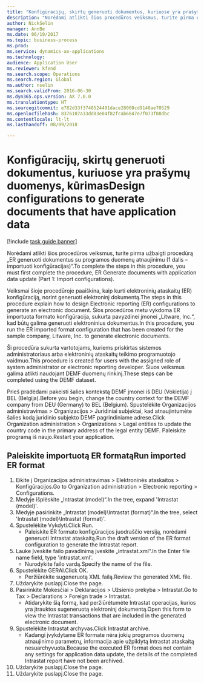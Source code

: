 ```yaml
--- 
title: "Konfigūracijų, skirtų generuoti dokumentus, kuriuose yra prašymų duomenys, kūrimas"
description: "Norėdami atlikti šios procedūros veiksmus, turite pirma užbaigti procedūrą „ER generuoti dokumentus su programos duomenų atnaujinimu (1 dalis – importuoti konfigūracijas)“."
author: NickSelin
manager: AnnBe
ms.date: 06/19/2017
ms.topic: business-process
ms.prod: 
ms.service: dynamics-ax-applications
ms.technology: 
audience: Application User
ms.reviewer: kfend
ms.search.scope: Operations
ms.search.region: Global
ms.author: nselin
ms.search.validFrom: 2016-06-30
ms.dyn365.ops.version: AX 7.0.0
ms.translationtype: HT
ms.sourcegitcommit: e782d33f3748524491dace28008cd9148ae70529
ms.openlocfilehash: 8376107a33dd83e04f82fcab6847e7f073f08dbc
ms.contentlocale: lt-lt
ms.lasthandoff: 08/09/2018

---
```

# <a name="design-configurations-to-generate-documents-that-have-application-data"></a><span data-ttu-id="fb3b5-103">Konfigūracijų, skirtų generuoti dokumentus, kuriuose yra prašymų duomenys, kūrimas</span><span class="sxs-lookup"><span data-stu-id="fb3b5-103">Design configurations to generate documents that have application data</span></span>

[!include [task guide banner](../../includes/task-guide-banner.md)]

<span data-ttu-id="fb3b5-104">Norėdami atlikti šios procedūros veiksmus, turite pirma užbaigti procedūrą „ER generuoti dokumentus su programos duomenų atnaujinimu (1 dalis – importuoti konfigūracijas)“.</span><span class="sxs-lookup"><span data-stu-id="fb3b5-104">To complete the steps in this procedure, you must first complete the procedure, ER Generate documents with application data update (Part 1: Import configurations).</span></span>



<span data-ttu-id="fb3b5-105">Veiksmai šioje procedūroje paaiškina, kaip kurti elektroninių ataskaitų (ER) konfigūraciją, norint generuoti elektroninį dokumentą.</span><span class="sxs-lookup"><span data-stu-id="fb3b5-105">The steps in this procedure explain how to design Electronic reporting (ER) configurations to generate an electronic document.</span></span> <span data-ttu-id="fb3b5-106">Šios procedūros metu vykdoma ER importuota formato konfigūracija, sukurta pavyzdinei įmonei „Litware, Inc.“, kad būtų galima generuoti elektroninius dokumentus.</span><span class="sxs-lookup"><span data-stu-id="fb3b5-106">In this procedure, you run the ER imported format configuration that has been created for the sample company, Litware, Inc. to generate electronic documents.</span></span>



<span data-ttu-id="fb3b5-107">Ši procedūra sukurta vartotojams, kuriems priskirtas sistemos administratoriaus arba elektroninių ataskaitų teikimo programuotojo vaidmuo.</span><span class="sxs-lookup"><span data-stu-id="fb3b5-107">This procedure is created for users with the assigned role of system administrator or electronic reporting developer.</span></span> <span data-ttu-id="fb3b5-108">Šiuos veiksmus galima atlikti naudojant DEMF duomenų rinkinį.</span><span class="sxs-lookup"><span data-stu-id="fb3b5-108">These steps can be completed using the DEMF dataset.</span></span> 



<span data-ttu-id="fb3b5-109">Prieš pradėdami pakeisti šalies kontekstą DEMF įmonei iš DEU (Vokietija) į BEL (Belgija).</span><span class="sxs-lookup"><span data-stu-id="fb3b5-109">Before you begin, change the country context for the DEMF company from DEU (Germany) to BEL (Belgium).</span></span> <span data-ttu-id="fb3b5-110">Spustelėkite Organizacijos administravimas > Organizacijos > Juridiniai subjektai, kad atnaujintumėte šalies kodą juridinio subjekto DEMF pagrindiniame adrese.</span><span class="sxs-lookup"><span data-stu-id="fb3b5-110">Click Organization administration > Organizations > Legal entities to update the country code in the primary address of the legal entity DEMF.</span></span> <span data-ttu-id="fb3b5-111">Paleiskite programą iš naujo.</span><span class="sxs-lookup"><span data-stu-id="fb3b5-111">Restart your application.</span></span>


## <a name="run-imported-er-format"></a><span data-ttu-id="fb3b5-112">Paleiskite importuotą ER formatą</span><span class="sxs-lookup"><span data-stu-id="fb3b5-112">Run imported ER format</span></span>
1. <span data-ttu-id="fb3b5-113">Eikite į Organizacijos administravimas > Elektroninės ataskaitos > Konfigūracijos.</span><span class="sxs-lookup"><span data-stu-id="fb3b5-113">Go to Organization administration > Electronic reporting > Configurations.</span></span>
2. <span data-ttu-id="fb3b5-114">Medyje išplėskite „Intrastat (model)“.</span><span class="sxs-lookup"><span data-stu-id="fb3b5-114">In the tree, expand 'Intrastat (model)'.</span></span>
3. <span data-ttu-id="fb3b5-115">Medyje pasirinkite „Intrastat (model)\Intrastat (format)“.</span><span class="sxs-lookup"><span data-stu-id="fb3b5-115">In the tree, select 'Intrastat (model)\Intrastat (format)'.</span></span>
4. <span data-ttu-id="fb3b5-116">Spustelėkite Vykdyti.</span><span class="sxs-lookup"><span data-stu-id="fb3b5-116">Click Run.</span></span>
    * <span data-ttu-id="fb3b5-117">Paleiskite ER formato konfigūracijos juodraščio versiją, norėdami generuoti Intrastat ataskaitą.</span><span class="sxs-lookup"><span data-stu-id="fb3b5-117">Run the draft version of the ER format configuration to generate the Intrastat report.</span></span>  
5. <span data-ttu-id="fb3b5-118">Lauke Įveskite failo pavadinimą įveskite „intrastat.xml“.</span><span class="sxs-lookup"><span data-stu-id="fb3b5-118">In the Enter file name field, type 'intrastat.xml'.</span></span>
    * <span data-ttu-id="fb3b5-119">Nurodykite failo vardą.</span><span class="sxs-lookup"><span data-stu-id="fb3b5-119">Specify the name of the file.</span></span>  
6. <span data-ttu-id="fb3b5-120">Spustelėkite GERAI.</span><span class="sxs-lookup"><span data-stu-id="fb3b5-120">Click OK.</span></span>
    * <span data-ttu-id="fb3b5-121">Peržiūrėkite sugeneruotą XML failą.</span><span class="sxs-lookup"><span data-stu-id="fb3b5-121">Review the generated XML file.</span></span>  
7. <span data-ttu-id="fb3b5-122">Uždarykite puslapį.</span><span class="sxs-lookup"><span data-stu-id="fb3b5-122">Close the page.</span></span>
8. <span data-ttu-id="fb3b5-123">Pasirinkite Mokesčiai > Deklaracijos > Užsienio prekyba > Intrastat.</span><span class="sxs-lookup"><span data-stu-id="fb3b5-123">Go to Tax > Declarations > Foreign trade > Intrastat.</span></span>
    * <span data-ttu-id="fb3b5-124">Atidarykite šią formą, kad peržiūrėtumėte Intrastat operacijas, kurios yra įtrauktos sugeneruotą elektroninį dokumentą.</span><span class="sxs-lookup"><span data-stu-id="fb3b5-124">Open this form to view the Intrastat transactions that are included in the generated electronic document.</span></span>  
9. <span data-ttu-id="fb3b5-125">Spustelėkite Intrastat archyvas.</span><span class="sxs-lookup"><span data-stu-id="fb3b5-125">Click Intrastat archive.</span></span>
    * <span data-ttu-id="fb3b5-126">Kadangi įvykdytame ER formate nėra jokių programos duomenų atnaujinimo parametrų, informacija apie užpildytą Intrastat ataskaitą nesuarchyvuota.</span><span class="sxs-lookup"><span data-stu-id="fb3b5-126">Because the executed ER format does not contain any settings for application data update, the details of the completed Intrastat report have not been archived.</span></span>  
10. <span data-ttu-id="fb3b5-127">Uždarykite puslapį.</span><span class="sxs-lookup"><span data-stu-id="fb3b5-127">Close the page.</span></span>
11. <span data-ttu-id="fb3b5-128">Uždarykite puslapį.</span><span class="sxs-lookup"><span data-stu-id="fb3b5-128">Close the page.</span></span>


